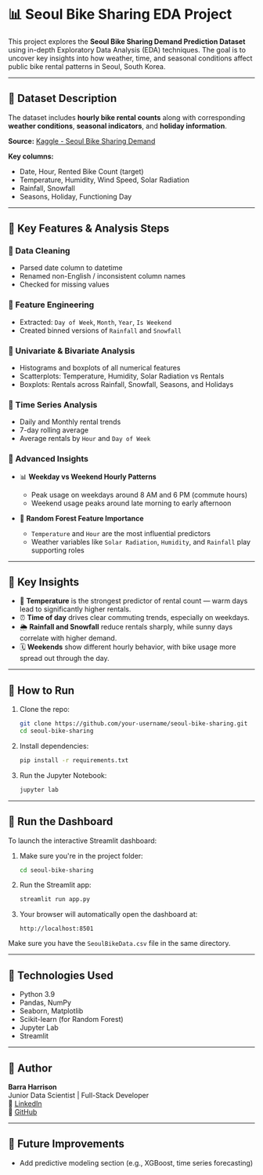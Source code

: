 # 📊 Seoul Bike Sharing EDA Project

This project explores the **Seoul Bike Sharing Demand Prediction Dataset** using in-depth Exploratory Data Analysis (EDA) techniques. The goal is to uncover key insights into how weather, time, and seasonal conditions affect public bike rental patterns in Seoul, South Korea.

---

## 📂 Dataset Description

The dataset includes **hourly bike rental counts** along with corresponding **weather conditions**, **seasonal indicators**, and **holiday information**.

**Source:** [Kaggle - Seoul Bike Sharing Demand](https://www.kaggle.com/datasets/sobhanmoosavi/seoul-bike-rental-ai-pro-2020)

**Key columns:**

- Date, Hour, Rented Bike Count (target)
- Temperature, Humidity, Wind Speed, Solar Radiation
- Rainfall, Snowfall
- Seasons, Holiday, Functioning Day

---

## 🧪 Key Features & Analysis Steps

### 🔹 Data Cleaning

- Parsed date column to datetime
- Renamed non-English / inconsistent column names
- Checked for missing values

### 🔹 Feature Engineering

- Extracted: `Day of Week`, `Month`, `Year`, `Is Weekend`
- Created binned versions of `Rainfall` and `Snowfall`

### 🔹 Univariate & Bivariate Analysis

- Histograms and boxplots of all numerical features
- Scatterplots: Temperature, Humidity, Solar Radiation vs Rentals
- Boxplots: Rentals across Rainfall, Snowfall, Seasons, and Holidays

### 🔹 Time Series Analysis

- Daily and Monthly rental trends
- 7-day rolling average
- Average rentals by `Hour` and `Day of Week`

### 🔹 Advanced Insights

- 📊 **Weekday vs Weekend Hourly Patterns**

  - Peak usage on weekdays around 8 AM and 6 PM (commute hours)
  - Weekend usage peaks around late morning to early afternoon

- 🌲 **Random Forest Feature Importance**

  - `Temperature` and `Hour` are the most influential predictors
  - Weather variables like `Solar Radiation`, `Humidity`, and `Rainfall` play supporting roles

---

## 📌 Key Insights

- 🚴 **Temperature** is the strongest predictor of rental count — warm days lead to significantly higher rentals.
- ⏰ **Time of day** drives clear commuting trends, especially on weekdays.
- 🌦️ **Rainfall and Snowfall** reduce rentals sharply, while sunny days correlate with higher demand.
- 🗓️ **Weekends** show different hourly behavior, with bike usage more spread out through the day.

---

## 📁 How to Run

1. Clone the repo:

   ```bash
   git clone https://github.com/your-username/seoul-bike-sharing.git
   cd seoul-bike-sharing
   ```

2. Install dependencies:

   ```bash
   pip install -r requirements.txt
   ```

3. Run the Jupyter Notebook:

   ```bash
   jupyter lab
   ```

---

## 🚀 Run the Dashboard

To launch the interactive Streamlit dashboard:

1. Make sure you're in the project folder:

   ```bash
   cd seoul-bike-sharing
   ```

2. Run the Streamlit app:

   ```bash
   streamlit run app.py
   ```

3. Your browser will automatically open the dashboard at:
   ```
   http://localhost:8501
   ```

Make sure you have the `SeoulBikeData.csv` file in the same directory.

---

## 📌 Technologies Used

- Python 3.9
- Pandas, NumPy
- Seaborn, Matplotlib
- Scikit-learn (for Random Forest)
- Jupyter Lab
- Streamlit

---

## 📘 Author

**Barra Harrison**\
Junior Data Scientist | Full-Stack Developer\
🔗 [LinkedIn](https://www.linkedin.com/in/barraharrison20091997/)\
🔗 [GitHub](https://github.com/BarraHarrison)

---

## 🏁 Future Improvements

- Add predictive modeling section (e.g., XGBoost, time series forecasting)
